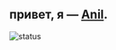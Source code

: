 ## привет, я — [Anil](https://discord.com/users/887303819300577291).
![status](https://dev.discordprofiles.me/badge/status/887303819300577291?simple=true)
